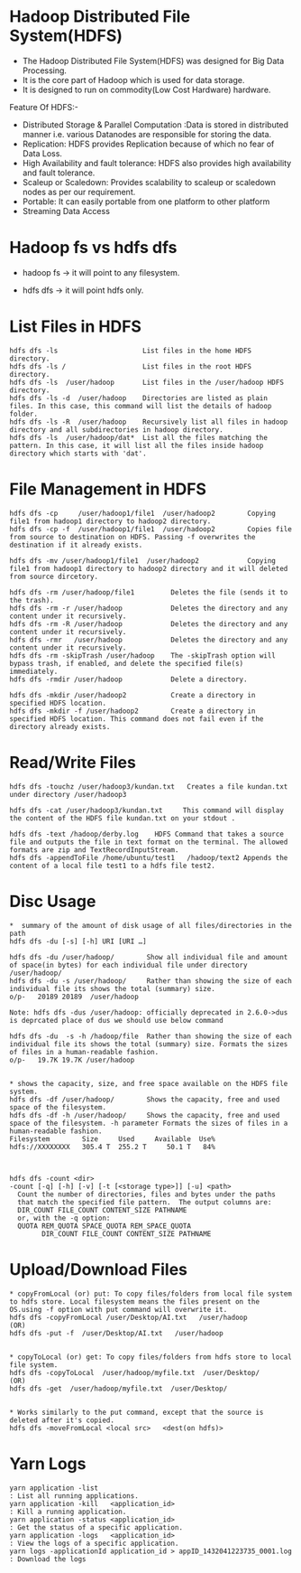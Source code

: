 # Hadoop Distributed File System(HDFS)
* The Hadoop Distributed File System(HDFS) was designed for Big Data Processing.
* It is the core part of Hadoop which is used for data storage.
* It is designed to run on commodity(Low Cost Hardware) hardware.

Feature Of HDFS:-
 * Distributed Storage & Parallel Computation :Data is stored in distributed manner i.e. various Datanodes are responsible for storing the data.
 * Replication: HDFS provides Replication because of which no fear of Data Loss.
 * High Availability and fault tolerance: HDFS also provides high availability and fault tolerance.
 * Scaleup or Scaledown: Provides scalability to scaleup or scaledown nodes as per our requirement. 
 * Portable: It can easily portable from one platform to other platform 
 * Streaming Data Access


# Hadoop fs vs hdfs dfs
* hadoop fs -> it will point to any filesystem.

* hdfs dfs  -> it will point hdfs only.


# List Files in HDFS
```
hdfs dfs -ls                     List files in the home HDFS directory.
hdfs dfs -ls /                   List files in the root HDFS directory.
hdfs dfs -ls  /user/hadoop       List files in the /user/hadoop HDFS directory.
hdfs dfs -ls -d  /user/hadoop    Directories are listed as plain files. In this case, this command will list the details of hadoop folder.
hdfs dfs -ls -R  /user/hadoop    Recursively list all files in hadoop directory and all subdirectories in hadoop directory.
hdfs dfs -ls  /user/hadoop/dat*  List all the files matching the pattern. In this case, it will list all the files inside hadoop directory which starts with 'dat'.
```

# File Management in HDFS
```
hdfs dfs -cp     /user/hadoop1/file1  /user/hadoop2        Copying file1 from hadoop1 directory to hadoop2 directory.
hdfs dfs -cp -f  /user/hadoop1/file1  /user/hadoop2        Copies file from source to destination on HDFS. Passing -f overwrites the destination if it already exists.

hdfs dfs -mv /user/hadoop1/file1  /user/hadoop2            Copying file1 from hadoop1 directory to hadoop2 directory and it will deleted from source dircetory.     

hdfs dfs -rm /user/hadoop/file1         Deletes the file (sends it to the trash).
hdfs dfs -rm -r /user/hadoop            Deletes the directory and any content under it recursively.
hdfs dfs -rm -R /user/hadoop            Deletes the directory and any content under it recursively.
hdfs dfs -rmr   /user/hadoop            Deletes the directory and any content under it recursively.
hdfs dfs -rm -skipTrash /user/hadoop    The -skipTrash option will bypass trash, if enabled, and delete the specified file(s) immediately.
hdfs dfs -rmdir /user/hadoop            Delete a directory.

hdfs dfs -mkdir /user/hadoop2           Create a directory in specified HDFS location.
hdfs dfs -mkdir -f /user/hadoop2        Create a directory in specified HDFS location. This command does not fail even if the directory already exists.

```

# Read/Write Files
```
hdfs dfs -touchz /user/hadoop3/kundan.txt   Creates a file kundan.txt under directory /user/hadoop3

hdfs dfs -cat /user/hadoop3/kundan.txt     This command will display the content of the HDFS file kundan.txt on your stdout .

hdfs dfs -text /hadoop/derby.log    HDFS Command that takes a source file and outputs the file in text format on the terminal. The allowed formats are zip and TextRecordInputStream.
hdfs dfs -appendToFile /home/ubuntu/test1   /hadoop/text2 Appends the content of a local file test1 to a hdfs file test2.
```

# Disc Usage
```
*  summary of the amount of disk usage of all files/directories in the path
hdfs dfs -du [-s] [-h] URI [URI …]

hdfs dfs -du /user/hadoop/        Show all individual file and amount of space(in bytes) for each individual file under directory /user/hadoop/
hdfs dfs -du -s /user/hadoop/     Rather than showing the size of each individual file its shows the total (summary) size.
o/p-   20189 20189  /user/hadoop

Note: hdfs dfs -dus /user/hadoop: officially deprecated in 2.6.0->dus is deprcated place of dus we should use below command

hdfs dfs -du  -s -h /hadoop/file  Rather than showing the size of each individual file its shows the total (summary) size. Formats the sizes of files in a human-readable fashion.
o/p-   19.7K 19.7K /user/hadoop


* shows the capacity, size, and free space available on the HDFS file system.
hdfs dfs -df /user/hadoop/        Shows the capacity, free and used space of the filesystem.
hdfs dfs -df -h /user/hadoop/     Shows the capacity, free and used space of the filesystem. -h parameter Formats the sizes of files in a human-readable fashion.
Filesystem        Size     Used     Available  Use%
hdfs://XXXXXXXX   305.4 T  255.2 T     50.1 T   84%



hdfs dfs -count <dir>
-count [-q] [-h] [-v] [-t [<storage type>]] [-u] <path> 
  Count the number of directories, files and bytes under the paths
  that match the specified file pattern.  The output columns are:
  DIR_COUNT FILE_COUNT CONTENT_SIZE PATHNAME
  or, with the -q option:
  QUOTA REM_QUOTA SPACE_QUOTA REM_SPACE_QUOTA
        DIR_COUNT FILE_COUNT CONTENT_SIZE PATHNAME
```


# Upload/Download Files
```
* copyFromLocal (or) put: To copy files/folders from local file system to hdfs store. Local filesystem means the files present on the OS.using -f option with put command will overwrite it.
hdfs dfs -copyFromLocal /user/Desktop/AI.txt   /user/hadoop
(OR)
hdfs dfs -put -f  /user/Desktop/AI.txt   /user/hadoop


* copyToLocal (or) get: To copy files/folders from hdfs store to local file system.
hdfs dfs -copyToLocal  /user/hadoop/myfile.txt  /user/Desktop/  
(OR)
hdfs dfs -get  /user/hadoop/myfile.txt  /user/Desktop/


* Works similarly to the put command, except that the source is deleted after it's copied.
hdfs dfs -moveFromLocal <local src>   <dest(on hdfs)> 
```

# Yarn Logs
```
yarn application -list                                                 : List all running applications.
yarn application -kill   <application_id>                              : Kill a running application.
yarn application -status <application_id>                              : Get the status of a specific application.
yarn application -logs   <application_id>                              : View the logs of a specific application.
yarn logs -applicationId application_id > appID_1432041223735_0001.log : Download the logs 
```